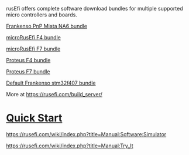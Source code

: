 rusEfi offers complete software download bundles for multiple supported micro controllers and boards.

[Frankenso PnP Miata NA6 bundle](https://rusefi.com/build_server/rusefi_bundle_frankenso_na6.zip)

[microRusEfi F4 bundle](https://rusefi.com/build_server/rusefi_bundle_mre-f4.zip)

[microRusEfi F7 bundle](https://rusefi.com/build_server/rusefi_bundle_mre-f7.zip)

[Proteus F4 bundle](https://rusefi.com/build_server/rusefi_bundle_proteus-f4.zip)

[Proteus F7 bundle](https://rusefi.com/build_server/rusefi_bundle_proteus-f7.zip)

[Default Frankenso stm32f407 bundle](https://rusefi.com/build_server/rusefi_bundle.zip)

More at https://rusefi.com/build_server/

# [Quick Start](HOWTO_quick_start)

https://rusefi.com/wiki/index.php?title=Manual:Software:Simulator

https://rusefi.com/wiki/index.php?title=Manual:Try_It

